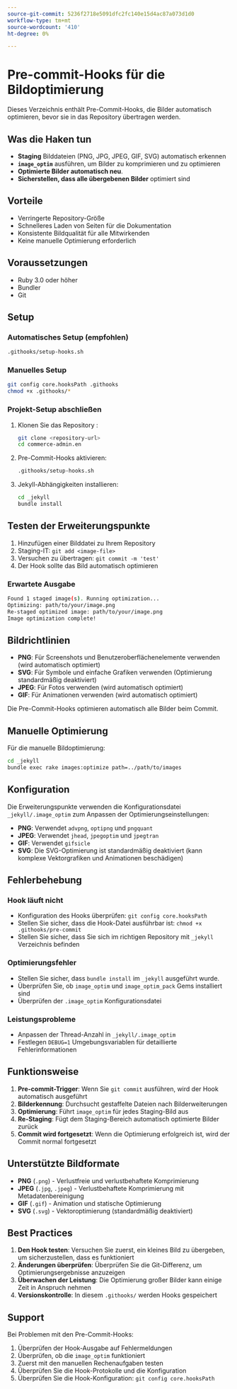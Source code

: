 ```yaml
---
source-git-commit: 5236f2718e5091dfc2fc140e15d4ac87a073d1d0
workflow-type: tm+mt
source-wordcount: '410'
ht-degree: 0%

---
```

# Pre-commit-Hooks für die Bildoptimierung

Dieses Verzeichnis enthält Pre-Commit-Hooks, die Bilder automatisch optimieren, bevor sie in das Repository übertragen werden.

## Was die Haken tun

- **Staging** Bilddateien (PNG, JPG, JPEG, GIF, SVG) automatisch erkennen
- **`image_optim`** ausführen, um Bilder zu komprimieren und zu optimieren
- **Optimierte Bilder automatisch neu**.
- **Sicherstellen, dass alle übergebenen Bilder** optimiert sind

## Vorteile

- Verringerte Repository-Größe
- Schnelleres Laden von Seiten für die Dokumentation
- Konsistente Bildqualität für alle Mitwirkenden
- Keine manuelle Optimierung erforderlich

## Voraussetzungen

- Ruby 3.0 oder höher
- Bundler
- Git

## Setup

### Automatisches Setup (empfohlen)

```bash
.githooks/setup-hooks.sh
```

### Manuelles Setup

```bash
git config core.hooksPath .githooks
chmod +x .githooks/*
```

### Projekt-Setup abschließen

1. Klonen Sie das Repository :

   ```bash
   git clone <repository-url>
   cd commerce-admin.en
   ```

2. Pre-Commit-Hooks aktivieren:

   ```bash
   .githooks/setup-hooks.sh
   ```

3. Jekyll-Abhängigkeiten installieren:

   ```bash
   cd _jekyll
   bundle install
   ```

## Testen der Erweiterungspunkte

1. Hinzufügen einer Bilddatei zu Ihrem Repository
2. Staging-IT: `git add <image-file>`
3. Versuchen zu übertragen: `git commit -m 'test'`
4. Der Hook sollte das Bild automatisch optimieren

### Erwartete Ausgabe

```bash
Found 1 staged image(s). Running optimization...
Optimizing: path/to/your/image.png
Re-staged optimized image: path/to/your/image.png
Image optimization complete!
```

## Bildrichtlinien

- **PNG**: Für Screenshots und Benutzeroberflächenelemente verwenden (wird automatisch optimiert)
- **SVG**: Für Symbole und einfache Grafiken verwenden (Optimierung standardmäßig deaktiviert)
- **JPEG**: Für Fotos verwenden (wird automatisch optimiert)
- **GIF**: Für Animationen verwenden (wird automatisch optimiert)

Die Pre-Commit-Hooks optimieren automatisch alle Bilder beim Commit.

## Manuelle Optimierung

Für die manuelle Bildoptimierung:

```bash
cd _jekyll
bundle exec rake images:optimize path=../path/to/images
```

## Konfiguration

Die Erweiterungspunkte verwenden die Konfigurationsdatei `_jekyll/.image_optim` zum Anpassen der Optimierungseinstellungen:

- **PNG**: Verwendet `advpng`, `optipng` und `pngquant`
- **JPEG**: Verwendet `jhead`, `jpegoptim` und `jpegtran`
- **GIF**: Verwendet `gifsicle`
- **SVG**: Die SVG-Optimierung ist standardmäßig deaktiviert (kann komplexe Vektorgrafiken und Animationen beschädigen)

## Fehlerbehebung

### Hook läuft nicht

- Konfiguration des Hooks überprüfen: `git config core.hooksPath`
- Stellen Sie sicher, dass die Hook-Datei ausführbar ist: `chmod +x .githooks/pre-commit`
- Stellen Sie sicher, dass Sie sich im richtigen Repository mit `_jekyll` Verzeichnis befinden

### Optimierungsfehler

- Stellen Sie sicher, dass `bundle install` im `_jekyll` ausgeführt wurde.
- Überprüfen Sie, ob `image_optim` und `image_optim_pack` Gems installiert sind
- Überprüfen der `.image_optim` Konfigurationsdatei

### Leistungsprobleme

- Anpassen der Thread-Anzahl in `_jekyll/.image_optim`
- Festlegen `DEBUG=1` Umgebungsvariablen für detaillierte Fehlerinformationen

## Funktionsweise

1. **Pre-commit-Trigger**: Wenn Sie `git commit` ausführen, wird der Hook automatisch ausgeführt
2. **Bilderkennung**: Durchsucht gestaffelte Dateien nach Bilderweiterungen
3. **Optimierung**: Führt `image_optim` für jedes Staging-Bild aus
4. **Re-Staging**: Fügt dem Staging-Bereich automatisch optimierte Bilder zurück
5. **Commit wird fortgesetzt**: Wenn die Optimierung erfolgreich ist, wird der Commit normal fortgesetzt

## Unterstützte Bildformate

- **PNG** (`.png`) - Verlustfreie und verlustbehaftete Komprimierung
- **JPEG** (`.jpg`, `.jpeg`) - Verlustbehaftete Komprimierung mit Metadatenbereinigung
- **GIF** (`.gif`) - Animation und statische Optimierung
- **SVG** (`.svg`) - Vektoroptimierung (standardmäßig deaktiviert)

## Best Practices

1. **Den Hook testen**: Versuchen Sie zuerst, ein kleines Bild zu übergeben, um sicherzustellen, dass es funktioniert
2. **Änderungen überprüfen**: Überprüfen Sie die Git-Differenz, um Optimierungsergebnisse anzuzeigen
3. **Überwachen der Leistung**: Die Optimierung großer Bilder kann einige Zeit in Anspruch nehmen
4. **Versionskontrolle**: In diesem `.githooks/` werden Hooks gespeichert

## Support

Bei Problemen mit den Pre-Commit-Hooks:

1. Überprüfen der Hook-Ausgabe auf Fehlermeldungen
2. Überprüfen, ob die `image_optim` funktioniert
3. Zuerst mit den manuellen Rechenaufgaben testen
4. Überprüfen Sie die Hook-Protokolle und die Konfiguration
5. Überprüfen Sie die Hook-Konfiguration: `git config core.hooksPath`
